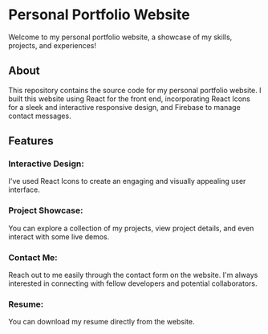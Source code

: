 # Personal Portfolio Website

Welcome to my personal portfolio website, a showcase of my skills, projects, and experiences!

## About

This repository contains the source code for my personal portfolio website. I built this website using React for the front end, incorporating React Icons for a sleek and interactive responsive design, and Firebase to manage contact messages.

## Features

### Interactive Design:

I've used React Icons to create an engaging and visually appealing user interface.

### Project Showcase: 

You can explore a collection of my projects, view project details, and even interact with some live demos.

### Contact Me:
 Reach out to me easily through the contact form on the website. I'm always interested in connecting with fellow developers and potential collaborators.


### Resume:

You can download my resume directly from the website.
